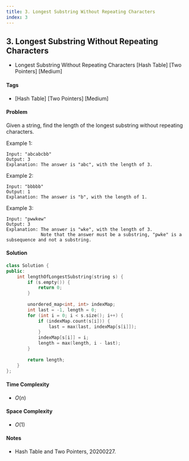 ```yaml
---
title: 3. Longest Substring Without Repeating Characters
index: 3
---
```


## 3. Longest Substring Without Repeating Characters
- Longest Substring Without Repeating Characters [Hash Table] [Two Pointers] [Medium]

#### Tags
- [Hash Table] [Two Pointers] [Medium]

#### Problem
Given a string, find the length of the longest substring without repeating characters.

Example 1:

    Input: "abcabcbb"
    Output: 3 
    Explanation: The answer is "abc", with the length of 3. 

Example 2:

    Input: "bbbbb"
    Output: 1
    Explanation: The answer is "b", with the length of 1.

Example 3:

    Input: "pwwkew"
    Output: 3
    Explanation: The answer is "wke", with the length of 3. 
                 Note that the answer must be a substring, "pwke" is a subsequence and not a substring.

#### Solution
``` C++
class Solution {
public:
    int lengthOfLongestSubstring(string s) {
        if (s.empty()) {
            return 0;
        }
        
        unordered_map<int, int> indexMap;
        int last = -1, length = 0;
        for (int i = 0; i < s.size(); i++) {
            if (indexMap.count(s[i])) {
                last = max(last, indexMap[s[i]]);
            }
            indexMap[s[i]] = i;
            length = max(length, i - last);
        }
        
        return length;
    }
};
```

#### Time Complexity
- $O(n)$

#### Space Complexity
- $O(1)$

#### Notes
- Hash Table and Two Pointers, 20200227.
